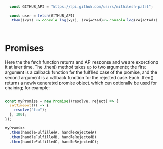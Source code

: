 ```javascript


  const GITHUB_API = "https://api.github.com/users/mithilesh-patel";

  const user = fetch(GITHUB_API)
  .then((xyz) => console.log(xyz), (rejected)=> console.log(rejected))




```

# Promises
Here the the fetch function returns and API response and we are expectiong it at later time.
The .then() method takes up to two arguments; the first argument is a callback function for the fulfilled case of the promise, and the second argument is a callback function for the rejected case. Each .then() returns a newly generated promise object, which can optionally be used for chaining; for example:



```javascript

const myPromise = new Promise((resolve, reject) => {
  setTimeout(() => {
    resolve("foo");
  }, 300);
});

myPromise
  .then(handleFulfilledA, handleRejectedA)
  .then(handleFulfilledB, handleRejectedB)
  .then(handleFulfilledC, handleRejectedC);

```